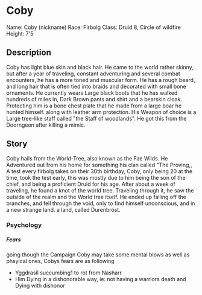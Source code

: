 # Coby

Name: Coby (nickname)
Race: Firbolg
Class: Druid 8, Circle of wildfire
Height: 7'5

## Description
Coby has light blue skin and black hair. He came to the world rather skinny, but after a year of traveling, constant adventuring and several combat encounters, he has a more toned and muscular form. He has a rough beard, and long hair that is often tied into braids and decorated with small bone ornaments.
He currently wears Large black boots that he has walked hundreds of miles in, Dark Brown pants and shirt and a bearskin cloak. Protecting him is a bone chest plate that he made from a large boar he hunted himself. along with leather arm protection.
His Weapon of choice is a Large tree-like staff called "the Staff of woodlands". He got this from the Doorngeon after killing a mimic.

## Story
Coby hails from the World-Tree, also known as the Fae Wilds. He Adventured out from his home for something his clan called "The Proving,, A test every firbolg takes on their 30th birthday, Coby, only being 20 at the time, took the test early, this was mostly due to him being the son of the chief, and being a proficient Druid for his age.
After about a week of traveling, he found a knot of the world tree. Traveling through it, he saw the outside of the realm and the World tree itself. He ended up falling off the branches, and fell through the void, only to find himself unconscious, and in a new strange land. a land, called Durenbróst.


### Psychology
##### Fears
going though the Campaign Coby may take some mental blows as well as phsyical ones, Cobys fears are as following
- Yggdrasil succumbing1 to rot from Nasharr
- Him Dying in a dishonorable way, ie: not having a warriors death and Dying with dishonor
